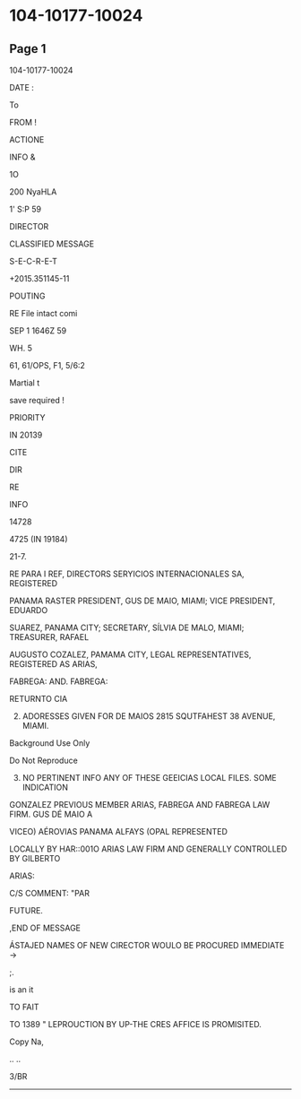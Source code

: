 # 104-10177-10024

## Page 1

104-10177-10024

DATE :

To

FROM !

ACTIONE

INFO &

1O

200 NyaHLA

1' S:P 59

DIRECTOR

CLASSIFIED MESSAGE

S-E-C-R-E-T

+2015.351145-11

POUTING

RE File intact comi

SEP 1 1646Z 59

WH. 5

61, 61/OPS, F1, 5/6:2

Martial t

save required !

PRIORITY

IN 20139

CITE

DIR

RE

INFO

14728

4725 (IN 19184)

21-7.

RE PARA I REF, DIRECTORS SERYICIOS INTERNACIONALES SA, REGISTERED

PANAMA RASTER PRESIDENT, GUS DE MAIO, MIAMI; VICE PRESIDENT, EDUARDO

SUAREZ, PANAMA CITY; SECRETARY, SÍLVIA DE MALO, MIAMI; TREASURER, RAFAEL

AUGUSTO COZALEZ, PAMAMA CITY, LEGAL REPRESENTATIVES, REGISTERED AS ARIAS,

FABREGA: AND. FABREGA:

RETURNTO CIA

2. ADORESSES GIVEN FOR DE MAIOS 2815 SQUTFAHEST 38 AVENUE, MIAMI.

Background Use Only

Do Not Reproduce

3. NO PERTINENT INFO ANY OF THESE GEEICIAS LOCAL FILES. SOME INDICATION

GONZALEZ PREVIOUS MEMBER ARIAS, FABREGA AND FABREGA LAW FIRM. GUS DÉ MAIO A

VICEO) AÉROVIAS PANAMA ALFAYS (OPAL REPRESENTED

LOCALLY BY HAR::001O ARIAS LAW FIRM AND GENERALLY CONTROLLED BY GILBERTO

ARIAS:

C/S COMMENT: "PAR

FUTURE.

,END OF MESSAGE

ÁSTAJED NAMES OF NEW CIRECTOR WOULO BE PROCURED IMMEDIATE →

;.

is an it

TO FAIT

TO 1389 " LEPROUCTION BY UP-THE CRES AFFICE IS PROMISITED.

Copy Na,

.. ..

3/BR

---

